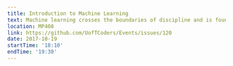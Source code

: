 ```yaml
---
title: Introduction to Machine Learning
text: Machine learning crosses the boundaries of discipline and is found everywhere these days from our Netflix recommendations to how banks catch fraudulent transactions. This session will be an overview of important concepts behind machine learning and what it actually entails in more a lecture style session.
location: MP408
link: https://github.com/UofTCoders/Events/issues/120
date: 2017-10-19
startTime: '18:10'
endTime: '19:30'
---
```

